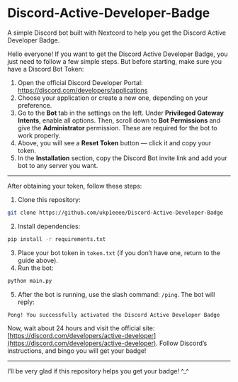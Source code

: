 # Discord-Active-Developer-Badge
A simple Discord bot built with Nextcord to help you get the Discord Active Developer Badge.

Hello everyone! If you want to get the Discord Active Developer Badge, you just need to follow a few simple steps. But before starting, make sure you have a Discord Bot Token:

1. Open the official Discord Developer Portal: https://discord.com/developers/applications
2. Choose your application or create a new one, depending on your preference.
3. Go to the **Bot** tab in the settings on the left. Under **Privileged Gateway Intents**, enable all options. Then, scroll down to **Bot Permissions** and give the **Administrator** permission. These are required for the bot to work properly.
4. Above, you will see a **Reset Token** button — click it and copy your token.
5. In the **Installation** section, copy the Discord Bot invite link and add your bot to any server you want.

---

After obtaining your token, follow these steps:

1. Clone this repository:  
```bash
git clone https://github.com/ukp1eeee/Discord-Active-Developer-Badge
````

2. Install dependencies:

```bash
pip install -r requirements.txt
```

3. Place your bot token in `token.txt` (if you don’t have one, return to the guide above).
4. Run the bot:

```bash
python main.py
```

5. After the bot is running, use the slash command: `/ping`.
   The bot will reply:

```
Pong! You successfully activated the Discord Active Developer Badge
```

Now, wait about 24 hours and visit the official site: [https://discord.com/developers/active-developer](https://discord.com/developers/active-developer). Follow Discord’s instructions, and bingo  you will get your badge!

---

I’ll be very glad if this repository helps you get your badge! ^_^



